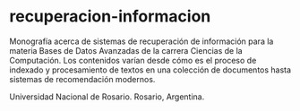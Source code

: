 # recuperacion-informacion
Monografía acerca de sistemas de recuperación de información para la materia Bases de Datos Avanzadas de la carrera Ciencias de la Computación.
Los contenidos varían desde cómo es el proceso de indexado y procesamiento de textos en una colección de documentos hasta sistemas de recomendación modernos.

Universidad Nacional de Rosario.
Rosario, Argentina.
